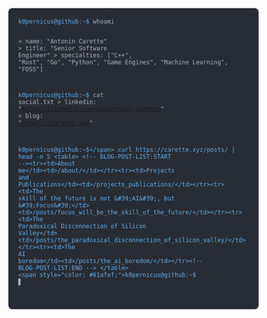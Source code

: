 <div style="background-color: #282c34; border-radius: 8px; padding: 20px; font-family: 'Courier New', Courier, monospace; color: #abb2bf;">
  <pre style="margin: 0; white-space: pre-wrap;"><code><span style="color: #61afef;">k0pernicus@github:~$</span> whoami

<span style="color: #98c379;">&gt;</span> name: "Antonin Carette"
<span style="color: #98c379;">&gt;</span> title: "Senior Software Engineer"
<span style="color: #98c379;">&gt;</span> specialties:  ["C++", "Rust", "Go", "Python", "Game Engines", "Machine Learning", "FOSS"]

<span style="color: #61afef;">k0pernicus@github:~$</span> cat social.txt
<span style="color: #98c379;">&gt;</span> linkedin: "<a href="https://linkedin.com/in/antonin-carette" target="_blank" style="color: #c678dd; text-decoration: underline;">https://linkedin.com/in/antonin-carette</a>"
<span style="color: #98c379;">&gt;</span> blog:     "<a href="https://carette.xyz" target="_blank" style="color: #c678dd; text-decoration: underline;">https://carette.xyz</a>"

<span style="color: #61afef;">k0pernicus@github:~$</span> curl https://carette.xyz/posts/ | head -n 5 <table> <!-- BLOG-POST-LIST:START --><tr><td>About me</td><td>/about/</td></tr><tr><td>Projects and Publications</td><td>/projects_publications/</td></tr><tr><td>The skill of the future is not &#39;AI&#39;, but &#39;Focus&#39;</td><td>/posts/focus_will_be_the_skill_of_the_future/</td></tr><tr><td>The Paradoxical Disconnection of Silicon Valley</td><td>/posts/the_paradoxical_disconnection_of_silicon_valley/</td></tr><tr><td>The AI boredom</td><td>/posts/the_ai_boredom/</td></tr><!-- BLOG-POST-LIST:END --> </table>
<span style="color: #61afef;">k0pernicus@github:~$</span> <span style="animation: blink 1s step-end infinite;">▋</span></code></pre>
</div>
